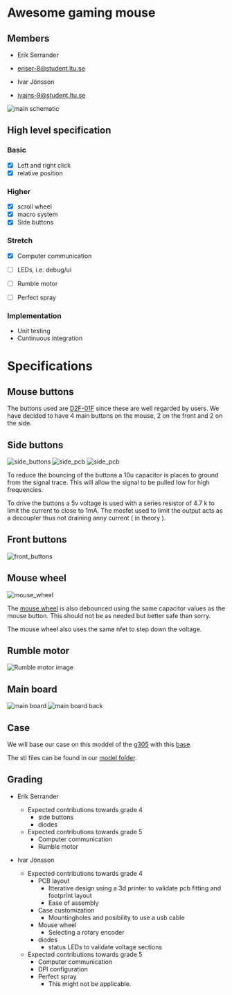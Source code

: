 # Awesome gaming mouse

## Members

- Erik Serrander
- eriser-8@student.ltu.se
  
- Ivar Jönsson
- ivajns-9@student.ltu.se

![main schematic](images/main_schematic.png)

## High level specification

### Basic
- [x] Left and right click
- [x] relative position

### Higher
- [x] scroll wheel
- [x] macro system
- [x] Side buttons

### Stretch
- [x] Computer communication
- [ ] LEDs, i.e. debug/ui
- [ ] Rumble motor
- [ ] Perfect spray


### Implementation
- Unit testing
- Cuntinuous integration



# Specifications
## Mouse buttons
The buttons used are [D2F-01F](https://www.elfa.se/sv/mikrobrytare-d2f-100ma-1co-74n-kolv-omron-electronic-components-d2f-01f/p/11082662?track=true&no-cache=true&marketingPopup=false) since these are well regarded by users.
We have decided to have 4 main buttons on the mouse, 2 on the front and 2 on the side.
## Side buttons 
![side_buttons](images/side_buttons.png)
![side_pcb](images/side_button_board.png)
![side_pcb](images/side_button_board_back.png)

To reduce the bouncing of the buttons a 10u capacitor is places to ground from the signal trace. This will allow the signal to be pulled low for high frequencies. 

To drive the buttons a 5v voltage is used with a series resistor of 4.7 k to limit the current to close to 1mA. The mosfet used to limit the output acts as a decoupler thus not draining anny current ( in theory ).

## Front buttons
![front_buttons](images/front_buttons.png)
## Mouse wheel


![mouse_wheel](images/mouse_wheel.png)

The [mouse wheel](https://se.rs-online.com/web/p/mechanical-rotary-encoders/7295545) is also debounced using the same capacitor values as the mouse button. This should not be as needed but better safe than sorry.

The mouse wheel also uses the same nfet to step down the voltage.


## Rumble motor
![Rumble motor image](images/rumble_motor.png)


## Main board
![main board](images/mainboard_front.jpg)
![main board back](images/mainboard_back.jpg)

## Case 
We will base our case on this moddel of the [g305](https://www.thingiverse.com/thing:3969266)
with this [base](https://www.thingiverse.com/thing:3564894).


The stl files can be found in our [model folder](model/).


## Grading

- Erik Serrander
  - Expected contributions towards grade 4
    - side buttons
    - diodes
  - Expected contributions towards grade 5
    - Computer communication
    - Rumble motor
  
- Ivar Jönsson
  - Expected contributions towards grade 4
    - PCB layout
      - Itterative design using a 3d printer to validate pcb fitting and footprint layout
      - Ease of assembly
    - Case customization 
      - Mountingholes and posibility to use a usb cable
    - Mouse wheel
      - Selecting a rotary encoder
    - diodes
      - status LEDs to validate voltage sections
  - Expected contributions towards grade 5
    - Computer communication
    - DPI configuration
    - Perfect spray
      - This might not be applicable. 

